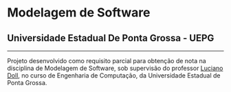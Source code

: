 <h1>Modelagem de Software</h1>
<h2>Universidade Estadual De Ponta Grossa - UEPG</h1>
<hr>
<p>
	Projeto desenvolvido como requisito parcial para obtenção de nota na 
	disciplina de Modelagem de Software, 
	sob supervisão do professor
	<a href="">Luciano Doll</a>, no curso de Engenharia de Computação, 
	da Universidade Estadual de Ponta Grossa. 	
</p>
